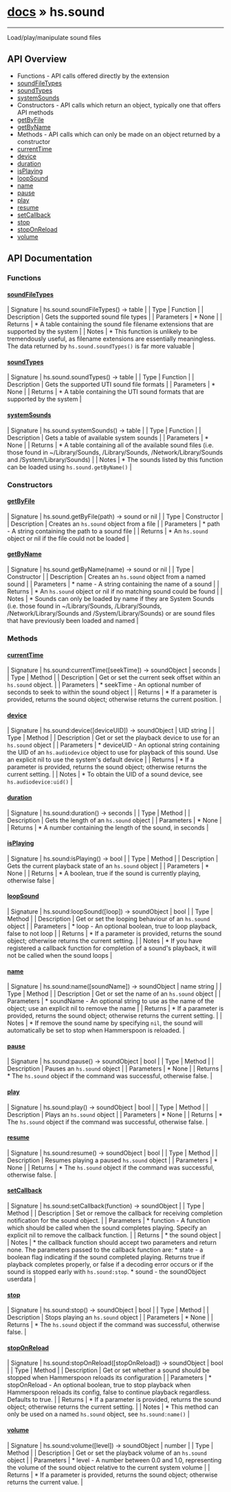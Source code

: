 # [docs](index.md) » hs.sound
---

Load/play/manipulate sound files

## API Overview
* Functions - API calls offered directly by the extension
* [soundFileTypes](#soundFileTypes)
* [soundTypes](#soundTypes)
* [systemSounds](#systemSounds)
* Constructors - API calls which return an object, typically one that offers API methods
* [getByFile](#getByFile)
* [getByName](#getByName)
* Methods - API calls which can only be made on an object returned by a constructor
* [currentTime](#currentTime)
* [device](#device)
* [duration](#duration)
* [isPlaying](#isPlaying)
* [loopSound](#loopSound)
* [name](#name)
* [pause](#pause)
* [play](#play)
* [resume](#resume)
* [setCallback](#setCallback)
* [stop](#stop)
* [stopOnReload](#stopOnReload)
* [volume](#volume)

## API Documentation

### Functions

#### [soundFileTypes](#soundFileTypes)
| Signature   | hs.sound.soundFileTypes() -> table  |
| Type        | Function |
| Description | Gets the supported sound file types |
| Parameters |  * None | | Returns |  * A table containing the sound file filename extensions that are supported by the system | | Notes |  * This function is unlikely to be tremendously useful, as filename extensions are essentially meaningless. The data returned by `hs.sound.soundTypes()` is far more valuable | 
#### [soundTypes](#soundTypes)
| Signature   | hs.sound.soundTypes() -> table  |
| Type        | Function |
| Description | Gets the supported UTI sound file formats |
| Parameters |  * None | | Returns |  * A table containing the UTI sound formats that are supported by the system | 
#### [systemSounds](#systemSounds)
| Signature   | hs.sound.systemSounds() -> table  |
| Type        | Function |
| Description | Gets a table of available system sounds |
| Parameters |  * None | | Returns |  * A table containing all of the available sound files (i.e. those found in ~/Library/Sounds, /Library/Sounds, /Network/Library/Sounds and /System/Library/Sounds) | | Notes |  * The sounds listed by this function can be loaded using `hs.sound.getByName()` | 
### Constructors

#### [getByFile](#getByFile)
| Signature   | hs.sound.getByFile(path) -> sound or nil  |
| Type        | Constructor |
| Description | Creates an `hs.sound` object from a file |
| Parameters |  * path - A string containing the path to a sound file | | Returns |  * An `hs.sound` object or nil if the file could not be loaded | 
#### [getByName](#getByName)
| Signature   | hs.sound.getByName(name) -> sound or nil  |
| Type        | Constructor |
| Description | Creates an `hs.sound` object from a named sound |
| Parameters |  * name - A string containing the name of a sound | | Returns |  * An `hs.sound` object or nil if no matching sound could be found | | Notes |  * Sounds can only be loaded by name if they are System Sounds (i.e. those found in ~/Library/Sounds, /Library/Sounds, /Network/Library/Sounds and /System/Library/Sounds) or are sound files that have previously been loaded and named | 
### Methods

#### [currentTime](#currentTime)
| Signature   | hs.sound:currentTime([seekTime]) -> soundObject | seconds  |
| Type        | Method |
| Description | Get or set the current seek offset within an `hs.sound` object. |
| Parameters |  * seekTime - An optional number of seconds to seek to within the sound object | | Returns |  * If a parameter is provided, returns the sound object; otherwise returns the current position. | 
#### [device](#device)
| Signature   | hs.sound:device([deviceUID]) -> soundObject | UID string  |
| Type        | Method |
| Description | Get or set the playback device to use for an `hs.sound` object |
| Parameters |  * deviceUID - An optional string containing the UID of an `hs.audiodevice` object to use for playback of this sound. Use an explicit nil to use the system's default device | | Returns |  * If a parameter is provided, returns the sound object; otherwise returns the current setting. | | Notes |  * To obtain the UID of a sound device, see `hs.audiodevice:uid()` | 
#### [duration](#duration)
| Signature   | hs.sound:duration() -> seconds  |
| Type        | Method |
| Description | Gets the length of an `hs.sound` object |
| Parameters |  * None | | Returns |  * A number containing the length of the sound, in seconds | 
#### [isPlaying](#isPlaying)
| Signature   | hs.sound:isPlaying() -> bool  |
| Type        | Method |
| Description | Gets the current playback state of an `hs.sound` object |
| Parameters |  * None | | Returns |  * A boolean, true if the sound is currently playing, otherwise false | 
#### [loopSound](#loopSound)
| Signature   | hs.sound:loopSound([loop]) -> soundObject | bool  |
| Type        | Method |
| Description | Get or set the looping behaviour of an `hs.sound` object |
| Parameters |  * loop - An optional boolean, true to loop playback, false to not loop | | Returns |  * If a parameter is provided, returns the sound object; otherwise returns the current setting. | | Notes |  * If you have registered a callback function for completion of a sound's playback, it will not be called when the sound loops | 
#### [name](#name)
| Signature   | hs.sound:name([soundName]) -> soundObject | name string  |
| Type        | Method |
| Description | Get or set the name of an `hs.sound` object |
| Parameters |  * soundName - An optional string to use as the name of the object; use an explicit nil to remove the name | | Returns |  * If a parameter is provided, returns the sound object; otherwise returns the current setting. | | Notes |  * If remove the sound name by specifying `nil`, the sound will automatically be set to stop when Hammerspoon is reloaded. | 
#### [pause](#pause)
| Signature   | hs.sound:pause() -> soundObject | bool  |
| Type        | Method |
| Description | Pauses an `hs.sound` object |
| Parameters |  * None | | Returns |  * The `hs.sound` object if the command was successful, otherwise false. | 
#### [play](#play)
| Signature   | hs.sound:play() -> soundObject | bool  |
| Type        | Method |
| Description | Plays an `hs.sound` object |
| Parameters |  * None | | Returns |  * The `hs.sound` object if the command was successful, otherwise false. | 
#### [resume](#resume)
| Signature   | hs.sound:resume() -> soundObject | bool  |
| Type        | Method |
| Description | Resumes playing a paused `hs.sound` object |
| Parameters |  * None | | Returns |  * The `hs.sound` object if the command was successful, otherwise false. | 
#### [setCallback](#setCallback)
| Signature   | hs.sound:setCallback(function) -> soundObject  |
| Type        | Method |
| Description | Set or remove the callback for receiving completion notification for the sound object. |
| Parameters |  * function - A function which should be called when the sound completes playing.  Specify an explicit nil to remove the callback function. | | Returns |  * the sound object | | Notes |  * the callback function should accept two parameters and return none.  The parameters passed to the callback function are:   * state - a boolean flag indicating if the sound completed playing.  Returns true if playback completes properly, or false if a decoding error occurs or if the sound is stopped early with `hs.sound:stop`.   * sound - the soundObject userdata | 
#### [stop](#stop)
| Signature   | hs.sound:stop() -> soundObject | bool  |
| Type        | Method |
| Description | Stops playing an `hs.sound` object |
| Parameters |  * None | | Returns |  * The `hs.sound` object if the command was successful, otherwise false. | 
#### [stopOnReload](#stopOnReload)
| Signature   | hs.sound:stopOnReload([stopOnReload]) -> soundObject | bool  |
| Type        | Method |
| Description | Get or set whether a sound should be stopped when Hammerspoon reloads its configuration |
| Parameters |  * stopOnReload - An optional boolean, true to stop playback when Hammerspoon reloads its config, false to continue playback regardless.  Defaults to true. | | Returns |  * If a parameter is provided, returns the sound object; otherwise returns the current setting. | | Notes |  * This method can only be used on a named `hs.sound` object, see `hs.sound:name()` | 
#### [volume](#volume)
| Signature   | hs.sound:volume([level]) -> soundObject | number  |
| Type        | Method |
| Description | Get or set the playback volume of an `hs.sound` object |
| Parameters |  * level - A number between 0.0 and 1.0, representing the volume of the sound object relative to the current system volume | | Returns |  * If a parameter is provided, returns the sound object; otherwise returns the current value. | 